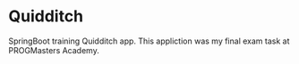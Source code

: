 # Quidditch
SpringBoot training Quidditch app.
This appliction was my final exam task at PROGMasters Academy.
